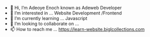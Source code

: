 - 👋 Hi, I’m Adeoye Enoch known as Adeweb Developer
- 👀 I’m interested in ... Website Development /Frontend 
- 🌱 I’m currently learning ... Javascript
- 💞️ I’m looking to collaborate on ...
- 📫 How to reach me ... https://learn-website.biglcollections.com

<!---
adeoyeenocholamilekan/adeoyeenocholamilekan is a ✨ special ✨ repository because its `README.md` (this file) appears on your GitHub profile.
You can click the Preview link to take a look at your changes.
--->
